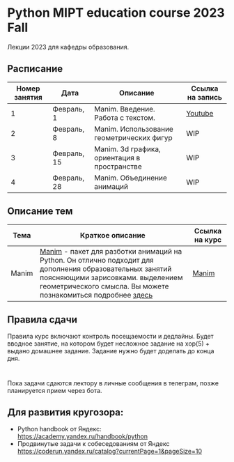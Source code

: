# Python MIPT education course 2023 Fall

Лекции 2023 для кафедры образования.


## Расписание

| Номер занятия | Дата | Описание |Ссылка на запись |
|---------|------|-------------| --------------------|
| 1 | Февраль, 1 | Manim. Введение. Работа с текстом.| [Youtube](https://youtu.be/ESgksXSbOOk)| 
| 2 | Февраль, 8 | Manim. Использование геометрических фигур  | WIP | 
| 3 | Февраль, 15 | Manim. 3d графика, ориентация в пространстве | WIP|  
| 4 | Февраль, 28 | Manim. Объединение анимаций | WIP|

## Описание тем

| Тема | Краткое описание | Ссылка на курс|
|---------|------|-------------|  
| Manim| [Manim](https://www.manim.community/) - пакет для разботки анимаций на Python. Он отлично подходит для дополнения образовательных занятий поясняющими зарисовками. выделением геометрического смысла. Вы можете познакомиться подробнее [здесь](https://www.youtube.com/@MathVisualProofs/videos)| [Manim](Part1.Manim/README.md) |

## Правила сдачи
Правила курс включают контроль посещаемости и дедлайны. 
Будет вводное занятие, на котором будет несложное задание на хор(5) + выдано домашнее задание. Задание нужно будет доделать до конца дня.



#
Пока задачи сдаются лектору в личные сообщения в телеграм, позже планируется прием через бота.

## Для развития кругозора:
- Python handbook от Яндекс:
https://academy.yandex.ru/handbook/python
- Продвинутые задачи к собеседованиям от Яндекс
https://coderun.yandex.ru/catalog?currentPage=1&pageSize=10

